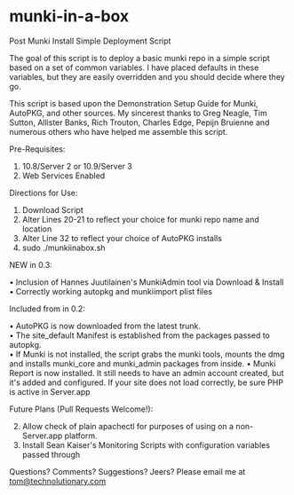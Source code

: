munki-in-a-box
==============

Post Munki Install Simple Deployment Script


The goal of this script is to deploy a basic munki repo in a simple script based on a set of common variables. I have placed defaults in these variables, but they are easily overridden and you should decide where they go.

This script is based upon the Demonstration Setup Guide for Munki, AutoPKG, and other sources. My sincerest thanks to Greg Neagle, Tim Sutton, Allister Banks, Rich Trouton, Charles Edge, Pepijn Bruienne and numerous others who have helped me assemble this script.

Pre-Requisites:

1) 10.8/Server 2 or 10.9/Server 3  
2) Web Services Enabled

Directions for Use:

1) Download Script  
2) Alter Lines 20-21 to reflect your choice for munki repo name and location  
3) Alter Line 32 to reflect your choice of AutoPKG installs  
4) sudo ./munkiinabox.sh

NEW in 0.3: 

• Inclusion of Hannes Juutilainen's MunkiAdmin tool via Download & Install
• Correctly working autopkg and munkiimport plist files


Included from in 0.2:

• AutoPKG is now downloaded from the latest trunk.  
• The site_default Manifest is established from the packages passed to autopkg.  
• If Munki is not installed, the script grabs the munki tools, mounts the dmg and installs munki_core and munki_admin packages from inside. 
• Munki Report is now installed. It still needs to have an admin account created, but it's added and configured. If your site does not load correctly, be sure PHP is active in Server.app

Future Plans (Pull Requests Welcome!):

2) Allow check of plain apachectl for purposes of using on a non-Server.app platform.  
3) Install Sean Kaiser's Monitoring Scripts with configuration variables passed through


Questions? Comments? Suggestions? Jeers? Please email me at tom@technolutionary.com